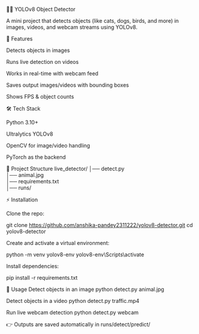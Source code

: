 🐶🐱 YOLOv8 Object Detector

A mini project that detects objects (like cats, dogs, birds, and more) in images, videos, and webcam streams using YOLOv8.

📌 Features

Detects objects in images

Runs live detection on videos

Works in real-time with webcam feed

Saves output images/videos with bounding boxes

Shows FPS & object counts

🛠️ Tech Stack

Python 3.10+

Ultralytics YOLOv8

OpenCV for image/video handling

PyTorch as the backend

📂 Project Structure
live_detector/
│── detect.py            
│── animal.jpg         
│── requirements.txt    
│── runs/               

⚡ Installation

Clone the repo:

git clone https://github.com/anshika-pandey2311222/yolov8-detector.git
cd yolov8-detector


Create and activate a virtual environment:

python -m venv yolov8-env
yolov8-env\Scripts\activate   


Install dependencies:

pip install -r requirements.txt

🚀 Usage
Detect objects in an image
python detect.py animal.jpg

Detect objects in a video
python detect.py traffic.mp4

Run live webcam detection
python detect.py webcam


👉 Outputs are saved automatically in runs/detect/predict/